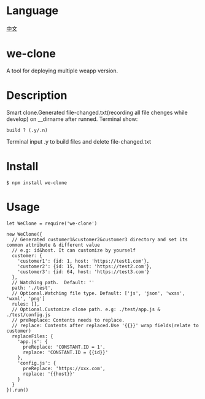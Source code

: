 # Language
  [中文](https://github.com/StephenKe/we-clone/tree/master)
# we-clone
A tool for deploying multiple weapp version.
# Description
Smart clone.Generated file-changed.txt(recording all file chenges while develop) on __dirname after runned.
Terminal show:
```
build ? (.y/.n)
```
Terminal input .y to build files and delete file-changed.txt
# Install
`$ npm install we-clone`
# Usage
```
let WeClone = require('we-clone')

new WeClone({
  // Generated customer1&customer2&customer3 directory and set its common attribute & different value
  // e.g: id&host. It can customize by yourself
  customer: {
    'customer1': {id: 1, host: 'https://test1.com'},
    'customer2': {id: 15, host: 'https://test2.com'},
    'customer3': {id: 64, host: 'https://test3.com'}
  },
  // Watching path.  Default: ''
  path: './test',
  // Optional.Watching file type. Default: ['js', 'json', 'wxss', 'wxml', 'png']
  rules: [],
  // Optional.Customize clone path. e.g: ./test/app.js & ./test/config.js
  // preReplace: Contents needs to replace.
  // replace: Contents after replaced.Use '{{}}' wrap fields(relate to customer)
  replaceFiles: {
    'app.js': {
      preReplace: 'CONSTANT.ID = 1',
      replace: 'CONSTANT.ID = {{id}}'
    },
    'config.js': {
      preReplace: 'https://xxx.com',
      replace: '{{host}}'
    }
  }
}).run()
```
